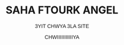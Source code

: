 
<html>
<head>
    <meta charset='utf-8'>
    <title>ANGEL FTOUR</title>
    <link rel="icon" href="https://e7.pngegg.com/pngimages/518/962/png-clipart-fast-food-drink-junk-food-eating-food-icon-food-text-thumbnail.png">
</head>
<body align="middle" background="https://png.pngtree.com/thumb_back/fh260/background/20210414/pngtree-empty-islamic-ramadan-background-with-ramadhan-golden-lantern-and-mosque-for-image_607235.jpg">
    <h1>SAHA FTOURK ANGEL</h1>
    <FONT FACE="ARIAL" aria-setsize="5">
        <p> 3YIT CHWYA 3LA SITE
            <p>CHWIIIIIIIIIIIYA
